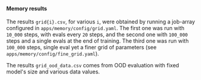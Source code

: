 #### Memory results

The results `grid{i}.csv`, for various `i`, were obtained by running a job-array configured in `apps/memory/config/grid.yaml`.
The first one was run with `10_000` steps, with evals every `20` steps, and the second one with `100_000` steps and a single evals at the end of training.
The third one was run with `100_000` steps, single eval yet a finer grid of parameters (see `apps/memory/config/fine_grid.yaml`).

The results `grid_ood_data.csv` comes from OOD evaluation with fixed model's size and various data values.